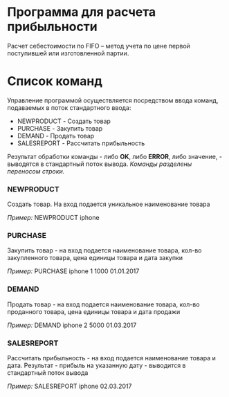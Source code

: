 # Программа для расчета прибыльности

Расчет себестоимости по FIFO – метод учета по цене первой поступившей или
изготовленной партии.

# Список команд

Управление программой осуществляется посредством ввода команд, подаваемых в поток
стандартного ввода:

- NEWPRODUCT - Создать товар
- PURCHASE - Закупить товар
- DEMAND - Продать товар
- SALESREPORT - Рассчитать прибыльность

Результат обработки команды - либо **OK**, либо **ERROR**, либо
значение, - выводятся в стандартный поток вывода.
*Команды разделены переносом строки.*

### NEWPRODUCT

Создать товар.
На вход подается уникальное
наименование товара

*Пример:* NEWPRODUCT iphone

### PURCHASE 

Закупить товар - на вход подается
наименование товара, кол-во закупленного товара, цена единицы товара и дата
закупки

*Пример:* PURCHASE iphone 1 1000 01.01.2017

### DEMAND 

Продать товар - на вход подается
наименование товара, кол-во проданного товара, цена единицы товара и дата
продажи

*Пример:* DEMAND iphone 2 5000 01.03.2017

### SALESREPORT 

Рассчитать прибыльность - на вход подается
наименование товара и дата. Результат - прибыль на указанную дату - выводится
в стандартный поток вывода

*Пример:* SALESREPORT iphone 02.03.2017


